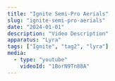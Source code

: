 ```yaml
---
title: "Ignite Semi-Pro Aerials"
slug: "ignite-semi-pro-aerials"
date: "2024-01-01"
description: "Video Description"
apparatus: "Lyra"
tags: ["Ignite", "tag2", "lyra"]
media:
  - type: "youtube"
    videoId: "1BorN9Tn88A"
---
```

